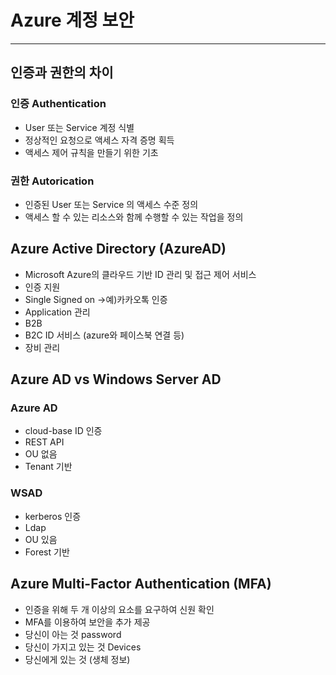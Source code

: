 # Azure 계정 보안

---

## 인증과 권한의 차이

### 인증 Authentication

- User 또는 Service 계정 식별
- 정상적인 요청으로 액세스 자격 증명 획득
- 액세스 제어 규칙을 만들기 위한 기초

### 권한 Autorication

- 인증된 User 또는 Service 의 액세스 수준 정의
- 액세스 할 수 있는 리소스와 함께 수행할 수 있는 작업을 정의

## Azure Active Directory (AzureAD)

- Microsoft Azure의 클라우드 기반 ID 관리 및 접근 제어 서비스
- 인증 지원
- Single Signed on →예)카카오톡 인증
- Application 관리
- B2B
- B2C ID 서비스 (azure와 페이스북 연결 등)
- 장비 관리

## Azure AD vs Windows Server AD

### Azure AD

- cloud-base ID 인증
- REST API
- OU 없음
- Tenant 기반

### WSAD

- kerberos 인증
- Ldap
- OU 있음
- Forest 기반

## Azure Multi-Factor Authentication (MFA)

- 인증을 위해 두 개 이상의 요소를 요구하여 신원 확인
- MFA를 이용하여 보안을 추가 제공
- 당신이 아는 것 password
- 당신이 가지고 있는 것 Devices
- 당신에게 있는 것 (생체 정보)